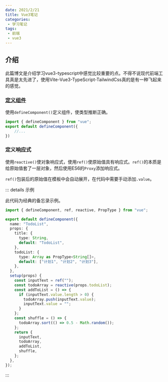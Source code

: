 ```yaml
---
date: 2021/2/21
title: Vue3笔记
categories:
 - 学习笔记
tags:
 - 前端
 - vue3
---
```


## 介绍

此篇博文是介绍学习vue3-typescript中感觉比较重要的点。不得不说现代前端工具真是太先进了，使用Vite-Vue3-TypeScript-TailwindCss真的是有一种飞起来的感觉。

### [定义组件](https://v3.cn.vuejs.org/guide/typescript-support.html#%E5%AE%9A%E4%B9%89-vue-%E7%BB%84%E4%BB%B6)

使用`defineComponent()`定义组件，使类型推断正确。

```ts
import { defineComponent } from "vue";
export default defineComponent({
    //...
})
```

### 定义响应式

使用`reactive()`使对象响应式，使用`ref()`使原始值具有响应式。`ref()`的本质是给原始值套了一层对象，然后使用ES6的`Proxy`添加响应式。

`ref()`包装后的原始值在模板中会自动展开，在代码中需要手动添加`.value`。

::: details 示例

此代码为经典的备忘录示例。

```ts
import { defineComponent, ref, reactive, PropType } from "vue";

export default defineComponent({
  name: "TodoList",
  props: {
    title: {
      type: String,
      default: "TodoList",
    },
    todoList: {
      type: Array as PropType<String[]>,
      default: ["计划1", "计划2", "计划3"],
    },
  },
  setup(props) {
    const inputText = ref("");
    const todoArray = reactive(props.todoList);
    const addToList = () => {
      if (inputText.value.length > 0) {
        todoArray.push(inputText.value);
        inputText.value = "";
      }
    };
    const shuffle = () => {
      todoArray.sort(() => 0.5 - Math.random());
    };
    return {
      inputText,
      todoArray,
      addToList,
      shuffle,
    };
  },
});
```

:::

